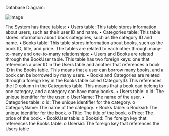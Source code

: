 Database Diagram:

![image](https://github.com/tolgaozkann/OttooPhase5/assets/96147862/9746b5c6-bf41-445c-a335-7e6940ca99cb)

The System has three tables:
• Users table: This table stores information about users, such as their user ID and name.
• Categories table: This table stores information about book categories, such as the 
category ID and name.
• Books table: This table stores information about books, such as the book ID, title, and 
price.
The tables are related to each other through many-to-many and one-to-many relationships:
• Users and Books are related through the BookUser table. This table has two foreign keys: 
one that references a user ID in the Users table and another that references a book ID in 
the Books table. This means that a user can borrow many books, and a book can be 
borrowed by many users.
• Books and Categories are related through a foreign key in the Books table 
called CategoryID. This references the ID column in the Categories table. This means 
that a book can belong to one category, and a category can have many books.
• Users table:
o id: The unique identifier for the user.
o UserName: The name of the user.
• Categories table:
o id: The unique identifier for the category.
o CategoryName: The name of the category.
• Books table:
o Booksid: The unique identifier for the book.
o Title: The title of the book.
o Price: The price of the book.
• BookUser table:
o Booksid: The foreign key that references the Books table.
o Usersid: The foreign key that references the Users table
